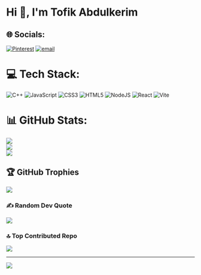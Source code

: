 # Hi 👋, I'm Tofik Abdulkerim
## 🌐 Socials:
[![Pinterest](https://img.shields.io/badge/Pinterest-%23E60023.svg?logo=Pinterest&logoColor=white)](https://pinterest.com/https://www.pinterest.com/tabdulkerim68/) [![email](https://img.shields.io/badge/Email-D14836?logo=gmail&logoColor=white)](mailto:tabdulkerim68@gmail.com) 

# 💻 Tech Stack:
![C++](https://img.shields.io/badge/c++-%2300599C.svg?style=for-the-badge&logo=c%2B%2B&logoColor=white) ![JavaScript](https://img.shields.io/badge/javascript-%23323330.svg?style=for-the-badge&logo=javascript&logoColor=%23F7DF1E) ![CSS3](https://img.shields.io/badge/css3-%231572B6.svg?style=for-the-badge&logo=css3&logoColor=white) ![HTML5](https://img.shields.io/badge/html5-%23E34F26.svg?style=for-the-badge&logo=html5&logoColor=white) ![NodeJS](https://img.shields.io/badge/node.js-6DA55F?style=for-the-badge&logo=node.js&logoColor=white) ![React](https://img.shields.io/badge/react-%2320232a.svg?style=for-the-badge&logo=react&logoColor=%2361DAFB) ![Vite](https://img.shields.io/badge/vite-%23646CFF.svg?style=for-the-badge&logo=vite&logoColor=white)
# 📊 GitHub Stats:
![](https://github-readme-stats.vercel.app/api?username=Tofikoabdu1&theme=transparent&hide_border=false&include_all_commits=true&count_private=true)<br/>
![](https://nirzak-streak-stats.vercel.app/?user=Tofikoabdu1&theme=transparent&hide_border=false)<br/>
![](https://github-readme-stats.vercel.app/api/top-langs/?username=Tofikoabdu1&theme=transparent&hide_border=false&include_all_commits=true&count_private=true&layout=compact)

## 🏆 GitHub Trophies
![](https://github-profile-trophy.vercel.app/?username=Tofikoabdu1&theme=cobalt&no-frame=false&no-bg=true&margin-w=4)

### ✍️ Random Dev Quote
![](https://quotes-github-readme.vercel.app/api?type=horizontal&theme=radical)

### 🔝 Top Contributed Repo
![](https://github-contributor-stats.vercel.app/api?username=Tofikoabdu1&limit=5&theme=dark&combine_all_yearly_contributions=true)

---
[![](https://visitcount.itsvg.in/api?id=Tofikoabdu1&icon=4&color=0)](https://visitcount.itsvg.in)

<!-- Proudly created with GPRM ( https://gprm.itsvg.in ) -->
